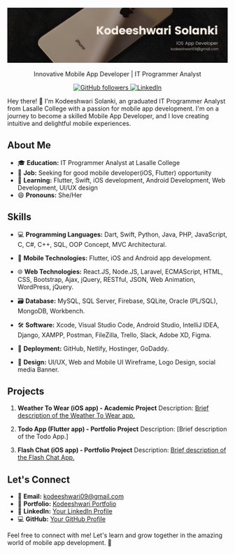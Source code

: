 <p align="center">
  <img src="images/personal/banner.jpeg" alt="Profile Image">
</p>
<p align="center">
 Innovative Mobile App Developer | IT Programmer Analyst
</p>

<p align="center">
  <a href="https://github.com/Kodeeshwari">
    <img alt="GitHub followers" src="https://img.shields.io/github/followers/kodeeshwari?style=social">
  </a>
  <a href="https://www.linkedin.com/in/kodeeshwari/">
    <img alt="LinkedIn" src="https://img.shields.io/badge/-LinkedIn-blue?style=social&logo=linkedin">
  </a>
</p>

Hey there! 👋 I'm Kodeeshwari Solanki, an graduated IT Programmer Analyst from Lasalle College with a passion for mobile app development. I'm on a journey to become a skilled Mobile App Developer, and I love creating intuitive and delightful mobile experiences.

## About Me

- 🎓 **Education:** IT Programmer Analyst at Lasalle College
- 💼 **Job:** Seeking for good mobile developer(iOS, Flutter) opportunity
- 🌱 **Learning:** Flutter, Swift, iOS development, Android Development, Web Development, UI/UX design
- 😄 **Pronouns:** She/Her

## Skills

- 💻 **Programming Languages:**
  Dart, Swift, Python, Java, PHP, JavaScript, C, C#, C++, SQL, OOP Concept, MVC Architectural.

- 📱 **Mobile Technologies:**
  Flutter, iOS and Android app development.
  
- 🌐 **Web Technologies:**
  React.JS, Node.JS, Laravel, ECMAScript, HTML, CSS, Bootstrap, Ajax, jQuery, RESTful, JSON, Web Animation, WordPress, jQuery.
  
- 🗃️ **Database:**
  MySQL, SQL Server, Firebase, SQLite, Oracle (PL/SQL), MongoDB, Workbench.
  
- 🛠️ **Software:**
  Xcode, Visual Studio Code, Android Studio, IntelliJ IDEA, Django, XAMPP, Postman, FileZilla, Trello, Slack, Adobe XD, Figma.
  
- 🚀 **Deployment:**
  GitHub, Netlify, Hostinger, GoDaddy.
  
- 🎨 **Design:**
  UI/UX, Web and Mobile UI Wireframe, Logo Design, social media Banner.

## Projects

1. **Weather To Wear (iOS app) - Academic Project**
   Description: [Brief description of the Weather To Wear app.](https://github.com/Kodeeshwari/WeatherToWear)
   
2. **Todo App (Flutter app) - Portfolio Project**
   Description: [Brief description of the Todo App.]
   
3. **Flash Chat (iOS app) - Portfolio Project**
   Description: [Brief description of the Flash Chat App.](https://github.com/Kodeeshwari/Flash-Chat-iOS-App)


## Let's Connect

- 📧 **Email:** kodeeshwari09@gmail.com
- 💼 **Portfolio:** [Kodeeshwari Portfolio](https://kodeeshwari.me/)
- 💼 **LinkedIn:** [Your LinkedIn Profile](https://linkedin.com/in/kodeeshwari/)
- 💻 **GitHub:** [Your GitHub Profile](https://github.com/Kodeeshwari)

Feel free to connect with me! Let's learn and grow together in the amazing world of mobile app development. 🚀
